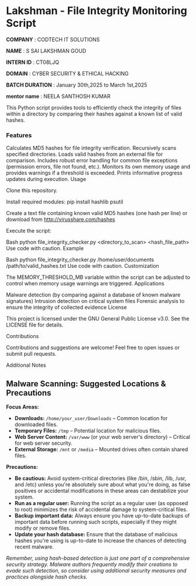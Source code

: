 # Lakshman - File Integrity Monitoring Script
**COMPANY** : CODTECH IT SOLUTIONS

**NAME** : S SAI LAKSHMAN GOUD

**INTERN ID** : CT08LJQ

**DOMAIN** : CYBER SECURITY & ETHICAL HACKING


**BATCH DURATION** : January 30th,2025 to March 1st,2025

**mentor name** : NEELA SANTHOSH KUMAR

This Python script provides tools to efficiently check the integrity of files within a directory by comparing their hashes against a known list of valid hashes.

### Features

Calculates MD5 hashes for file integrity verification.
Recursively scans specified directories.
Loads valid hashes from an external file for comparison.
Includes robust error handling for common file exceptions (permission errors, file not found, etc.).
Monitors its own memory usage and provides warnings if a threshold is exceeded.
Prints informative progress updates during execution.
Usage

Clone this repository.

Install required modules: pip install hashlib psutil

Create a text file containing known valid MD5 hashes (one hash per line)
or download from http://virusshare.com/hashes

Execute the script:

Bash
python file_integrity_checker.py <directory_to_scan> <hash_file_path>
Use code with caution.
Example

Bash
python file_integrity_checker.py /home/user/documents /path/to/valid_hashes.txt
Use code with caution.
Customization

The MEMORY_THRESHOLD_MB variable within the script can be adjusted to control when memory usage warnings are triggered.
Applications

Malware detection (by comparing against a database of known malware signatures)
Intrusion detection on critical system files
Forensic analysis to ensure the integrity of collected evidence
License

This project is licensed under the GNU General Public License v3.0. See the LICENSE file for details.

Contributions

Contributions and suggestions are welcome! Feel free to open issues or submit pull requests.

Additional Notes

## Malware Scanning: Suggested Locations & Precautions

**Focus Areas:**

* **Downloads:** `/home/your_user/Downloads` – Common location for downloaded files.
* **Temporary  Files:** `/tmp` – Potential location for malicious files.
* **Web Server Content:** `/var/www` (or your web server's directory) – Critical for web server security.
* **External Storage:**  `/mnt` or `/media` –  Mounted drives often contain shared files.

**Precautions:**

* **Be cautious:** Avoid system-critical directories (like /bin, /sbin, /lib, /usr, and /etc) unless you're absolutely sure about what you're doing, as false positives or accidental modifications in these areas can destabilize your system.
* **Run as a regular user:** Running the script as a regular user (as opposed to root) minimizes the risk of accidental damage to system-critical files.
* **Backup important data:** Always ensure you have up-to-date backups of important data before running such scripts, especially if they might modify or remove files.
* **Update your hash database:** Ensure that the database of malicious hashes you're using is up-to-date to increase the chances of detecting recent malware.

_Remember, using hash-based detection is just one part of a comprehensive security strategy. Malware authors frequently modify their creations to evade such detection, so consider using additional security measures and practices alongside hash checks._
